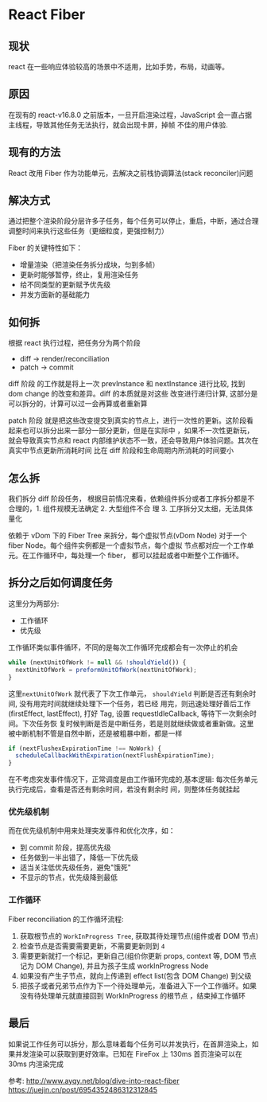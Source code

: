 # React Fiber

## 现状

react 在一些响应体验较高的场景中不适用，比如手势，布局，动画等。

## 原因

在现有的 react-v16.8.0 之前版本，一旦开启渲染过程，JavaScript 会一直占据主线程，导致其他任务无法执行，就会出现卡屏，掉帧
不佳的用户体验.

## 现有的方法

React 改用 Fiber 作为功能单元，去解决之前栈协调算法(stack reconciler)问题

## 解决方式

通过把整个渲染阶段分层许多子任务，每个任务可以停止，重启，中断，通过合理调整时间来执行这些任务（更细粒度，更强控制力）

Fiber 的关键特性如下：

- 增量渲染（把渲染任务拆分成块，匀到多帧）
- 更新时能够暂停，终止，复用渲染任务
- 给不同类型的更新赋予优先级
- 并发方面新的基础能力

## 如何拆

根据 react 执行过程，把任务分为两个阶段

- diff -> render/reconciliation
- patch -> commit

diff 阶段 的工作就是将上一次 prevInstance 和 nextInstance 进行比较, 找到 dom change 的改变和差异。diff 的本质就是对这些
改变进行递归计算, 这部分是可以拆分的，计算可以过一会再算或者重新算

patch 阶段 就是把这些改变提交到真实的节点上，进行一次性的更新。这阶段看起来也可以拆分出来一部分一部分更新，但是在实际中
，如果不一次性更新玩，就会导致真实节点和 react 内部维护状态不一致，还会导致用户体验问题。其次在真实中节点更新所消耗时间
比在 diff 阶段和生命周期内所消耗的时间要小

## 怎么拆

我们拆分 diff 阶段任务， 根据目前情况来看，依赖组件拆分或者工序拆分都是不合理的，1. 组件规模无法确定 2. 大型组件不合
理 3. 工序拆分又太细，无法具体量化

依赖于 vDom 下的 Fiber Tree 来拆分，每个虚拟节点(vDom Node) 对于一个 fiber Node。每个组件实例都是一个虚拟节点，每个虚拟
节点都对应一个工作单元。在工作循环中，每处理一个 fiber， 都可以挂起或者中断整个工作循环。

## 拆分之后如何调度任务


这里分为两部分:

- 工作循环
- 优先级

工作循环类似事件循环，不同的是每次工作循环完成都会有一次停止的机会

```js
while (nextUnitOfWork != null && !shouldYield()) {
  nextUnitOfWork = preformUnitOfWork(nextUnitOfWork);
}
```

这里`nextUnitOfWork` 就代表了下次工作单元， `shouldYield` 判断是否还有剩余时间, 没有用完时间就继续处理下一个任务，若已经
用完，则迅速处理好善后工作(firstEffect, lastEffect), 打好 Tag, 设置 requestIdleCallback, 等待下一次剩余时间。下次任务恢
复时候判断是否是中断任务，若是则就继续做或者重新做。这里被中断机制不管是自然中断，还是被粗暴中断，都是一样

```js
if (nextFlushexExpirationTime !== NoWork) {
  scheduleCallbackWithExpiration(nextFlushExpirationTime);
}
```

在不考虑突发事件情况下，正常调度是由工作循环完成的,基本逻辑: 每次任务单元执行完成后，查看是否还有剩余时间，若没有剩余时
间，则整体任务就挂起

### 优先级机制

而在优先级机制中用来处理突发事件和优化次序，如：

- 到 commit 阶段，提高优先级
- 任务做到一半出错了，降低一下优先级
- 适当关注低优先级任务，避免"饿死"
- 不显示的节点，优先级降到最低

### 工作循环

Fiber reconciliation 的工作循环流程:

1. 获取根节点的 `WorkInProgress Tree`, 获取其待处理节点(组件或者 DOM 节点)
2. 检查节点是否需要需要更新，不需要更新则到 `4`
3. 需要更新就打一个标记，更新自己(组价你更新 props, context 等, DOM 节点记为 DOM Change), 并且为孩子生成 workInProgress
   Node
4. 如果没有产生子节点，就向上传递到 effect list(包含 DOM Change) 到父级
5. 把孩子或者兄弟节点作为下一个待处理单元，准备进入下一个工作循环。如果没有待处理单元就直接回到 WorkInProgress 的根节点
   ，结束掉工作循环

## 最后

如果说工作任务可以拆分，那么意味着每个任务可以并发执行，在首屏渲染上，如果并发渲染可以获取到更好效率。已知在 FireFox 上
130ms 首页渲染可以在 30ms 内渲染完成

参考: http://www.ayqy.net/blog/dive-into-react-fiber
https://juejin.cn/post/6954352486312312845